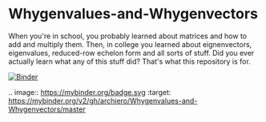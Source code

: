 # Whygenvalues-and-Whygenvectors

When you're in school, you probably learned about matrices and how to add and multiply them. Then, in college you learned about eignenvectors, eigenvalues, reduced-row echelon form and all sorts of stuff. Did you ever actually learn what any of this stuff did? That's what this repository is for.

[![Binder](https://mybinder.org/badge.svg)](https://mybinder.org/v2/gh/archiero/Whygenvalues-and-Whygenvectors/master)

.. image:: https://mybinder.org/badge.svg :target: https://mybinder.org/v2/gh/archiero/Whygenvalues-and-Whygenvectors/master
